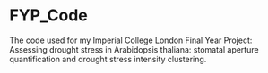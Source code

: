 # FYP_Code
The code used for my Imperial College London Final Year Project: Assessing drought stress in Arabidopsis thaliana: stomatal aperture quantification and drought stress intensity clustering.
